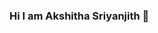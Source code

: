 ### Hi I am Akshitha Sriyanjith 👋

<!--
**Akshisriyan/Akshisriyan** is a ✨ _special_ ✨ repository because its `README.md` (this file) appears on your GitHub profile.

Here are some ideas to get you started:

- 🏫 An undergraduate Computer Science student at NSBM Green University.
- 🌱 I’m currently learning: Python, Machine learning and Web Development 
- ⌨️ Languages: c python java javascript HTML5 CSS C#
- 🤖 Skills: Beginner level in  Machine learning
- 📫 How to reach me: Twitter- @AkshithaSriyan2 https://twitter.com/AkshithaSriyan2
- 😄 Pronouns: He/His
- ⚡ Fun fact: I spend almost 6 hours listening songs and watching Tv serious everyday
